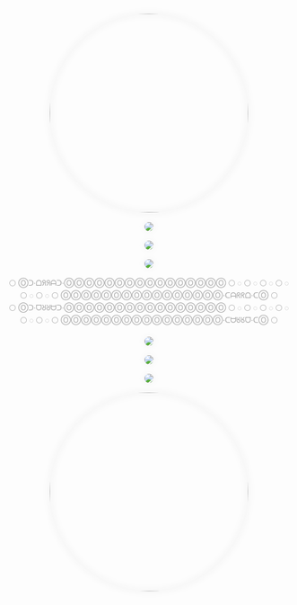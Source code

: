 <CENTER><A TARGET=_BLANK HREF="http://KUULA.CO/share/5vLhV?zoom=1&fs=0&inst=0"><IMG STYLE="--O_ROLOC_O_COLOR_O:#F2F2F2;
--O_SUIDAR_RULB_O_BLUR_RADIUS_O:16PX;
--O_SUIDAR_DAERPS_O_SPREAD_RADIUS_O:0.0PX;
BOX-SHADOW:INSET 0 0 VAR(--O_SUIDAR_RULB_O_BLUR_RADIUS_O) VAR(--O_SUIDAR_DAERPS_O_SPREAD_RADIUS_O) VAR(--O_ROLOC_O_COLOR_O),0 0 VAR(--O_SUIDAR_RULB_O_BLUR_RADIUS_O) VAR(--O_SUIDAR_DAERPS_O_SPREAD_RADIUS_O) VAR(--O_ROLOC_O_COLOR_O)!IMPORTANT;
BORDER-WIDTH:0;BORDER-RADIUS:50%;OVERFLOW:HIDDEN" SRC="https://WEB.ARCHIVE.ORG/web/FILES.KUULA.IO/6507-4138-a324-0434/01-cover.jpg" WIDTH=354 HEIGHT=354></A></CENTER>
<BR>
<CENTER><A TARGET=_BLANK HREF="http://SKETCHFAB.COM/models/5ab5b05c30724d5583aaaae7e21edeef/embed?autostart=1&camera=0&ui_hint=0"><IMG STYLE="--O_ROLOC_O_COLOR_O:#F2F2F2;
--O_SUIDAR_RULB_O_BLUR_RADIUS_O:16PX;
--O_SUIDAR_DAERPS_O_SPREAD_RADIUS_O:0.0PX;
BOX-SHADOW:INSET 0 0 VAR(--O_SUIDAR_RULB_O_BLUR_RADIUS_O) VAR(--O_SUIDAR_DAERPS_O_SPREAD_RADIUS_O) VAR(--O_ROLOC_O_COLOR_O),0 0 VAR(--O_SUIDAR_RULB_O_BLUR_RADIUS_O) VAR(--O_SUIDAR_DAERPS_O_SPREAD_RADIUS_O) VAR(--O_ROLOC_O_COLOR_O)!IMPORTANT;
BORDER-WIDTH:0;BORDER-RADIUS:50%;OVERFLOW:HIDDEN" SRC="https://WEB.ARCHIVE.ORG/web/MEDIA.SKETCHFAB.COM/models/5ab5b05c30724d5583aaaae7e21edeef/thumbnails/e7ffedd09b3b437b9424d9410b4ccb3a/e0bf6f7c7ed9451187dd1af0e7be19dc.jpeg"></A></CENTER>
<BR>
<CENTER><A TARGET=_BLANK HREF=http://WEB.ARCHIVE.ⓄRG/web/*/FREEIMAGE.HOST/i/JHUDYSS><IMG STYLE="--O_ROLOC_O_COLOR_O:#F2F2F2;
--O_SUIDAR_RULB_O_BLUR_RADIUS_O:16PX;
--O_SUIDAR_DAERPS_O_SPREAD_RADIUS_O:0.0PX;
BOX-SHADOW:INSET 0 0 VAR(--O_SUIDAR_RULB_O_BLUR_RADIUS_O) VAR(--O_SUIDAR_DAERPS_O_SPREAD_RADIUS_O) VAR(--O_ROLOC_O_COLOR_O),0 0 VAR(--O_SUIDAR_RULB_O_BLUR_RADIUS_O) VAR(--O_SUIDAR_DAERPS_O_SPREAD_RADIUS_O) VAR(--O_ROLOC_O_COLOR_O)!IMPORTANT;
BORDER-WIDTH:0;BORDER-RADIUS:50%;OVERFLOW:HIDDEN" SRC="https://WEB.ARCHIVE.ⓄRG/web/20230917172429/IILI.IO/JHUDYSS.md.webp"></A></CENTER>
<BR>
<CENTER><A TARGET=_BLANK HREF=http://ⓄBSERVABLEHQ.CⓄM/@oooooooooooooooo/o-erutawruc-noitcnuf-suibaf-o-fabius-function-curwature-o><IMG STYLE="--O_ROLOC_O_COLOR_O:#F2F2F2;
--O_SUIDAR_RULB_O_BLUR_RADIUS_O:16PX;
--O_SUIDAR_DAERPS_O_SPREAD_RADIUS_O:0.0PX;
BOX-SHADOW:INSET 0 0 VAR(--O_SUIDAR_RULB_O_BLUR_RADIUS_O) VAR(--O_SUIDAR_DAERPS_O_SPREAD_RADIUS_O) VAR(--O_ROLOC_O_COLOR_O),0 0 VAR(--O_SUIDAR_RULB_O_BLUR_RADIUS_O) VAR(--O_SUIDAR_DAERPS_O_SPREAD_RADIUS_O) VAR(--O_ROLOC_O_COLOR_O)!IMPORTANT;
BORDER-WIDTH:0;BORDER-RADIUS:50%;OVERFLOW:HIDDEN" SRC="https://WEB.ARCHIVE.ⓄRG/web/20230917223842/IILI.IO/HDS8Y8l.md.png"></A></CENTER>
<BR>
<CENTER>
<FONT SIZE=2>
<A STYLE="TEXT-DECORATION:NONE;COLOR:#A5A5A5" TARGET=_BLANK HREF=http://ARCHIVE.MD/BE.WIKIPEDIA.ORG/wiki/%D1%96%D0%BD%D1%82%D1%83%D1%96%D1%86%D1%8B%D1%8F>⚪</A>
<A STYLE="TEXT-DECORATION:NONE;COLOR:#A5A5A5" TARGET=_BLANK HREF=http://ⓄⓄⓄⓄⓄⓄⓄⓄⓄⓄⓄⓄⓄⓄⓄⓄ.CARRD.CⓄ>Ⓞᑐ·ᗝᖆᖆᗩᑐ·ⓄⓄⓄⓄⓄⓄⓄⓄⓄⓄⓄⓄⓄⓄⓄⓄ</A>
<A STYLE="TEXT-DECORATION:NONE;COLOR:#A5A5A5" TARGET=_BLANK HREF=http://ARCHIVE.MD/BE.WIKIPEDIA.ORG/wiki/%D1%96%D0%BD%D1%82%D1%83%D1%96%D1%86%D1%8B%D1%8F>⚪</A>
<A STYLE="TEXT-DECORATION:NONE;COLOR:#A5A5A5" TARGET=_BLANK HREF=http://GHⓄSTARCHIVE.ⓄRG/search?term=https%3A%2F%2Fmarketplace.visualstudio.com%2Fitems%2FOOOO.O%2Fchangelog>◌</A>
<A STYLE="TEXT-DECORATION:NONE;COLOR:#A5A5A5" TARGET=_BLANK HREF=http://ARCHIVE.MD/BE.WIKIPEDIA.ORG/wiki/%D1%96%D0%BD%D1%82%D1%83%D1%96%D1%86%D1%8B%D1%8F>⚪</A>
<A STYLE="TEXT-DECORATION:NONE;COLOR:#A5A5A5" TARGET=_BLANK HREF=http://ARCHIVE.MD/MARKETPLACE.VISUALSTUDIO.COM/ITEMS/OOOO.O/CHANGELOG>◌</A>
<A STYLE="TEXT-DECORATION:NONE;COLOR:#A5A5A5" TARGET=_BLANK HREF=http://ARCHIVE.MD/BE.WIKIPEDIA.ORG/wiki/%D1%96%D0%BD%D1%82%D1%83%D1%96%D1%86%D1%8B%D1%8F>⚪</A>
<A STYLE="TEXT-DECORATION:NONE;COLOR:#A5A5A5" TARGET=_BLANK HREF=http://WEB.ARCHIVE.ⓄRG/web/*/MARKETPLACE.VISUALSTUDIO.COM/ITEMS/OOOO.O/CHANGELOG>◌</A>
<A STYLE="TEXT-DECORATION:NONE;COLOR:#A5A5A5" TARGET=_BLANK HREF=http://ARCHIVE.MD/BE.WIKIPEDIA.ORG/wiki/%D1%96%D0%BD%D1%82%D1%83%D1%96%D1%86%D1%8B%D1%8F>⚪</A>
<A STYLE="TEXT-DECORATION:NONE;COLOR:#A5A5A5" TARGET=_BLANK HREF=http://WEB.ARCHIVE.ⓄRG/web/*/MARKETPLACE.VISUALSTUDIO.COM/ITEMS/OOOO.O/CHANGELOG>◌</A>
<A STYLE="TEXT-DECORATION:NONE;COLOR:#A5A5A5" TARGET=_BLANK HREF=http://ARCHIVE.MD/BE.WIKIPEDIA.ORG/wiki/%D1%96%D0%BD%D1%82%D1%83%D1%96%D1%86%D1%8B%D1%8F>⚪</A>
<A STYLE="TEXT-DECORATION:NONE;COLOR:#A5A5A5" TARGET=_BLANK HREF=http://ARCHIVE.MD/MARKETPLACE.VISUALSTUDIO.COM/ITEMS/OOOO.O/CHANGELOG>◌</A>
<A STYLE="TEXT-DECORATION:NONE;COLOR:#A5A5A5" TARGET=_BLANK HREF=http://ARCHIVE.MD/BE.WIKIPEDIA.ORG/wiki/%D1%96%D0%BD%D1%82%D1%83%D1%96%D1%86%D1%8B%D1%8F>⚪</A>
<A STYLE="TEXT-DECORATION:NONE;COLOR:#A5A5A5" TARGET=_BLANK HREF=http://GHⓄSTARCHIVE.ⓄRG/search?term=https%3A%2F%2Fmarketplace.visualstudio.com%2Fitems%2FOOOO.O%2Fchangelog>◌</A>
<A STYLE="TEXT-DECORATION:NONE;COLOR:#A5A5A5" TARGET=_BLANK HREF=http://ARCHIVE.MD/BE.WIKIPEDIA.ORG/wiki/%D1%96%D0%BD%D1%82%D1%83%D1%96%D1%86%D1%8B%D1%8F>⚪</A>
<A STYLE="TEXT-DECORATION:NONE;COLOR:#A5A5A5" TARGET=_BLANK HREF=http://ⓄⓄⓄⓄⓄⓄⓄⓄⓄⓄⓄⓄⓄⓄⓄⓄ.CARRD.CⓄ>ⓄⓄⓄⓄⓄⓄⓄⓄⓄⓄⓄⓄⓄⓄⓄⓄ·ᑕᗩᖇᖇᗝ·ᑕⓄ</A>
<A STYLE="TEXT-DECORATION:NONE;COLOR:#A5A5A5" TARGET=_BLANK HREF=http://ARCHIVE.MD/BE.WIKIPEDIA.ORG/wiki/%D1%96%D0%BD%D1%82%D1%83%D1%96%D1%86%D1%8B%D1%8F>⚪</A>
<BR>
<A STYLE="TEXT-DECORATION:NONE;COLOR:#A5A5A5" TARGET=_BLANK HREF=http://ARCHIVE.MD/BE.WIKIPEDIA.ORG/wiki/%D1%96%D0%BD%D1%82%D1%83%D1%96%D1%86%D1%8B%D1%8F>⚪</A>
<A STYLE="TEXT-DECORATION:NONE;COLOR:#A5A5A5" TARGET=_BLANK HREF=http://ⓄⓄⓄⓄⓄⓄⓄⓄⓄⓄⓄⓄⓄⓄⓄⓄ.CARRD.CⓄ>Ⓞᑐ·ᗜᖈᖈᗨᑐ·ⓄⓄⓄⓄⓄⓄⓄⓄⓄⓄⓄⓄⓄⓄⓄⓄ</A>
<A STYLE="TEXT-DECORATION:NONE;COLOR:#A5A5A5" TARGET=_BLANK HREF=http://ARCHIVE.MD/BE.WIKIPEDIA.ORG/wiki/%D1%96%D0%BD%D1%82%D1%83%D1%96%D1%86%D1%8B%D1%8F>⚪</A>
<A STYLE="TEXT-DECORATION:NONE;COLOR:#A5A5A5" TARGET=_BLANK HREF=http://GHⓄSTARCHIVE.ⓄRG/search?term=https%3A%2F%2Fmarketplace.visualstudio.com%2Fitems%2FOOOO.O%2Fchangelog>◌</A>
<A STYLE="TEXT-DECORATION:NONE;COLOR:#A5A5A5" TARGET=_BLANK HREF=http://ARCHIVE.MD/BE.WIKIPEDIA.ORG/wiki/%D1%96%D0%BD%D1%82%D1%83%D1%96%D1%86%D1%8B%D1%8F>⚪</A>
<A STYLE="TEXT-DECORATION:NONE;COLOR:#A5A5A5" TARGET=_BLANK HREF=http://ARCHIVE.MD/MARKETPLACE.VISUALSTUDIO.COM/ITEMS/OOOO.O/CHANGELOG>◌</A>
<A STYLE="TEXT-DECORATION:NONE;COLOR:#A5A5A5" TARGET=_BLANK HREF=http://ARCHIVE.MD/BE.WIKIPEDIA.ORG/wiki/%D1%96%D0%BD%D1%82%D1%83%D1%96%D1%86%D1%8B%D1%8F>⚪</A>
<A STYLE="TEXT-DECORATION:NONE;COLOR:#A5A5A5" TARGET=_BLANK HREF=http://WEB.ARCHIVE.ⓄRG/web/*/MARKETPLACE.VISUALSTUDIO.COM/ITEMS/OOOO.O/CHANGELOG>◌</A>
<A STYLE="TEXT-DECORATION:NONE;COLOR:#A5A5A5" TARGET=_BLANK HREF=http://ARCHIVE.MD/BE.WIKIPEDIA.ORG/wiki/%D1%96%D0%BD%D1%82%D1%83%D1%96%D1%86%D1%8B%D1%8F>⚪</A>
<A STYLE="TEXT-DECORATION:NONE;COLOR:#A5A5A5" TARGET=_BLANK HREF=http://WEB.ARCHIVE.ⓄRG/web/*/MARKETPLACE.VISUALSTUDIO.COM/ITEMS/OOOO.O/CHANGELOG>◌</A>
<A STYLE="TEXT-DECORATION:NONE;COLOR:#A5A5A5" TARGET=_BLANK HREF=http://ARCHIVE.MD/BE.WIKIPEDIA.ORG/wiki/%D1%96%D0%BD%D1%82%D1%83%D1%96%D1%86%D1%8B%D1%8F>⚪</A>
<A STYLE="TEXT-DECORATION:NONE;COLOR:#A5A5A5" TARGET=_BLANK HREF=http://ARCHIVE.MD/MARKETPLACE.VISUALSTUDIO.COM/ITEMS/OOOO.O/CHANGELOG>◌</A>
<A STYLE="TEXT-DECORATION:NONE;COLOR:#A5A5A5" TARGET=_BLANK HREF=http://ARCHIVE.MD/BE.WIKIPEDIA.ORG/wiki/%D1%96%D0%BD%D1%82%D1%83%D1%96%D1%86%D1%8B%D1%8F>⚪</A>
<A STYLE="TEXT-DECORATION:NONE;COLOR:#A5A5A5" TARGET=_BLANK HREF=http://GHⓄSTARCHIVE.ⓄRG/search?term=https%3A%2F%2Fmarketplace.visualstudio.com%2Fitems%2FOOOO.O%2Fchangelog>◌</A>
<A STYLE="TEXT-DECORATION:NONE;COLOR:#A5A5A5" TARGET=_BLANK HREF=http://ARCHIVE.MD/BE.WIKIPEDIA.ORG/wiki/%D1%96%D0%BD%D1%82%D1%83%D1%96%D1%86%D1%8B%D1%8F>⚪</A>
<A STYLE="TEXT-DECORATION:NONE;COLOR:#A5A5A5" TARGET=_BLANK HREF=http://ⓄⓄⓄⓄⓄⓄⓄⓄⓄⓄⓄⓄⓄⓄⓄⓄ.CARRD.CⓄ>ⓄⓄⓄⓄⓄⓄⓄⓄⓄⓄⓄⓄⓄⓄⓄⓄ·ᑕᗨᖉᖉᗜ·ᑕⓄ</A>
<A STYLE="TEXT-DECORATION:NONE;COLOR:#A5A5A5" TARGET=_BLANK HREF=http://ARCHIVE.MD/BE.WIKIPEDIA.ORG/wiki/%D1%96%D0%BD%D1%82%D1%83%D1%96%D1%86%D1%8B%D1%8F>⚪</A>
</FONT>
</CENTER>
<BR>
<CENTER><A TARGET=_BLANK HREF=http://ⓄBSERVABLEHQ.CⓄM/@oooooooooooooooo/o-erutawruc-noitcnuf-suibaf-o-fabius-function-curwature-o><IMG STYLE="--O_ROLOC_O_COLOR_O:#F2F2F2;
--O_SUIDAR_RULB_O_BLUR_RADIUS_O:16PX;
--O_SUIDAR_DAERPS_O_SPREAD_RADIUS_O:0.0PX;
BOX-SHADOW:INSET 0 0 VAR(--O_SUIDAR_RULB_O_BLUR_RADIUS_O) VAR(--O_SUIDAR_DAERPS_O_SPREAD_RADIUS_O) VAR(--O_ROLOC_O_COLOR_O),0 0 VAR(--O_SUIDAR_RULB_O_BLUR_RADIUS_O) VAR(--O_SUIDAR_DAERPS_O_SPREAD_RADIUS_O) VAR(--O_ROLOC_O_COLOR_O)!IMPORTANT;
BORDER-WIDTH:0;BORDER-RADIUS:50%;OVERFLOW:HIDDEN" SRC="https://WEB.ARCHIVE.ⓄRG/web/20230917223842/IILI.IO/HDS8Y8l.md.png"></A></CENTER>
<BR>
<CENTER><A TARGET=_BLANK HREF=http://WEB.ARCHIVE.ⓄRG/web/*/FREEIMAGE.HOST/i/JHUDYSS><IMG STYLE="--O_ROLOC_O_COLOR_O:#F2F2F2;
--O_SUIDAR_RULB_O_BLUR_RADIUS_O:16PX;
--O_SUIDAR_DAERPS_O_SPREAD_RADIUS_O:0.0PX;
BOX-SHADOW:INSET 0 0 VAR(--O_SUIDAR_RULB_O_BLUR_RADIUS_O) VAR(--O_SUIDAR_DAERPS_O_SPREAD_RADIUS_O) VAR(--O_ROLOC_O_COLOR_O),0 0 VAR(--O_SUIDAR_RULB_O_BLUR_RADIUS_O) VAR(--O_SUIDAR_DAERPS_O_SPREAD_RADIUS_O) VAR(--O_ROLOC_O_COLOR_O)!IMPORTANT;
BORDER-WIDTH:0;BORDER-RADIUS:50%;OVERFLOW:HIDDEN" SRC="https://WEB.ARCHIVE.ⓄRG/web/20230917172429/IILI.IO/JHUDYSS.md.webp"></A></CENTER>
<BR>
<CENTER><A TARGET=_BLANK HREF="http://SKETCHFAB.COM/models/5ab5b05c30724d5583aaaae7e21edeef/embed?autostart=1&camera=0&ui_hint=0"><IMG STYLE="--O_ROLOC_O_COLOR_O:#F2F2F2;
--O_SUIDAR_RULB_O_BLUR_RADIUS_O:16PX;
--O_SUIDAR_DAERPS_O_SPREAD_RADIUS_O:0.0PX;
BOX-SHADOW:INSET 0 0 VAR(--O_SUIDAR_RULB_O_BLUR_RADIUS_O) VAR(--O_SUIDAR_DAERPS_O_SPREAD_RADIUS_O) VAR(--O_ROLOC_O_COLOR_O),0 0 VAR(--O_SUIDAR_RULB_O_BLUR_RADIUS_O) VAR(--O_SUIDAR_DAERPS_O_SPREAD_RADIUS_O) VAR(--O_ROLOC_O_COLOR_O)!IMPORTANT;
BORDER-WIDTH:0;BORDER-RADIUS:50%;OVERFLOW:HIDDEN" SRC="https://WEB.ARCHIVE.ORG/web/MEDIA.SKETCHFAB.COM/models/5ab5b05c30724d5583aaaae7e21edeef/thumbnails/e7ffedd09b3b437b9424d9410b4ccb3a/e0bf6f7c7ed9451187dd1af0e7be19dc.jpeg"></A></CENTER>
<BR>
<CENTER><A TARGET=_BLANK HREF="http://KUULA.CO/share/5vLhV?zoom=1&fs=0&inst=0"><IMG STYLE="--O_ROLOC_O_COLOR_O:#F2F2F2;
--O_SUIDAR_RULB_O_BLUR_RADIUS_O:16PX;
--O_SUIDAR_DAERPS_O_SPREAD_RADIUS_O:0.0PX;
BOX-SHADOW:INSET 0 0 VAR(--O_SUIDAR_RULB_O_BLUR_RADIUS_O) VAR(--O_SUIDAR_DAERPS_O_SPREAD_RADIUS_O) VAR(--O_ROLOC_O_COLOR_O),0 0 VAR(--O_SUIDAR_RULB_O_BLUR_RADIUS_O) VAR(--O_SUIDAR_DAERPS_O_SPREAD_RADIUS_O) VAR(--O_ROLOC_O_COLOR_O)!IMPORTANT;
BORDER-WIDTH:0;BORDER-RADIUS:50%;OVERFLOW:HIDDEN" SRC="https://WEB.ARCHIVE.ORG/web/FILES.KUULA.IO/6507-4138-a324-0434/01-cover.jpg" WIDTH=354 HEIGHT=354></A></CENTER>